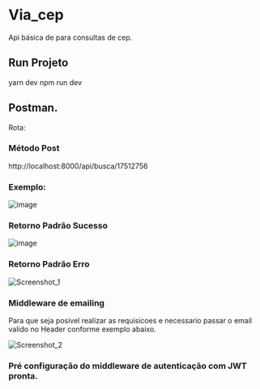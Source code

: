 # Via_cep

Api básica de para consultas de cep.

## Run Projeto

yarn dev
npm run dev

## Postman.

Rota:

### Método Post
http://localhost:8000/api/busca/17512756

### Exemplo:

![image](https://user-images.githubusercontent.com/68115778/152246963-45549dc7-c9ef-4372-b9c9-f30a4297b156.png)

### Retorno Padrão Sucesso

![image](https://user-images.githubusercontent.com/68115778/152246855-b65ae0e4-47e6-407d-accb-9bd55b9922f6.png)

### Retorno Padrão Erro

![Screenshot_1](https://user-images.githubusercontent.com/68115778/152246764-c2d71c85-04f6-4ade-bce3-fb1f4638f77b.png)

### Middleware de emailing

Para que seja posivel realizar as requisicoes e necessario
passar o email valido no Header conforme exemplo abaixo.

![Screenshot_2](https://user-images.githubusercontent.com/68115778/152256386-e87559ab-eea1-4bb1-a4cd-d6db316932cd.png)

### Pré configuração do middleware de autenticação com JWT pronta.
